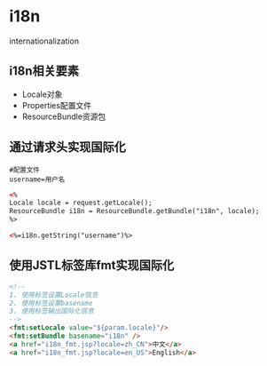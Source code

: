 # i18n

internationalization

## i18n相关要素

- Locale对象
- Properties配置文件
- ResourceBundle资源包

## 通过请求头实现国际化

```properties
#配置文件
username=用户名
```

```html
<%
Locale locale = request.getLocale();
ResourceBundle i18n = ResourceBundle.getBundle("i18n", locale);
%>

<%=i18n.getString("username")%>
```

## 使用JSTL标签库fmt实现国际化

```html
<!--
1. 使用标签设置Locale信息
2. 使用标签设置basename
3. 使用标签输出国际化信息
-->
<fmt:setLocale value="${param.locale}"/>
<fmt:setBundle basename="i18n" />
<a href="i18n_fmt.jsp?locale=zh_CN">中文</a>
<a href="i18n_fmt.jsp?locale=en_US">English</a>
```